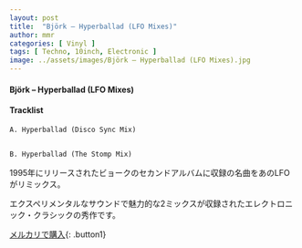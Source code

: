 ```yaml
---
layout: post
title:  "Björk – Hyperballad (LFO Mixes)"
author: mmr
categories: [ Vinyl ]
tags: [ Techno, 10inch, Electronic ]
image: ../assets/images/Björk – Hyperballad (LFO Mixes).jpg
---
```


#### Björk – Hyperballad (LFO Mixes)

#### Tracklist
```md
A. Hyperballad (Disco Sync Mix)


B. Hyperballad (The Stomp Mix)
```

1995年にリリースされたビョークのセカンドアルバムに収録の名曲をあのLFOがリミックス。

エクスペリメンタルなサウンドで魅力的な2ミックスが収録されたエレクトロニック・クラシックの秀作です。


[メルカリで購入](https://jp.mercari.com/item/m51141432858){: .button1}

